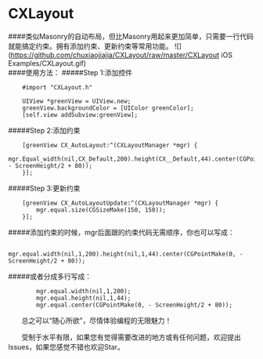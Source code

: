 # CXLayout

####类似Masonry的自动布局，但比Masonry用起来更加简单，只需要一行代码就能搞定约束。拥有添加约束、更新约束等常用功能。
![](https://github.com/chuxiaojiajia/CXLayout/raw/master/CXLayout iOS Examples/CXLayout.gif)  
####使用方法：
#####Step 1:添加控件 
```
    #import "CXLayout.h"
    
    UIView *greenView = UIView.new;
    greenView.backgroundColor = [UIColor greenColor];
    [self.view addSubview:greenView];
```    
#####Step 2:添加约束 
```
    [greenView CX_AutoLayout:^(CXLayoutManager *mgr) {
        mgr.Equal_width(nil,CX_Default,200).height(CX__Default,44).center(CGPointMake(0, - ScreenHeight/2 + 80));
    }];
```  
#####Step 3:更新约束 
```
    [greenView CX_AutoLayoutUpdate:^(CXLayoutManager *mgr) {
        mgr.equal.size(CGSizeMake(150, 150));
    }];
```
#####添加约束的时候，mgr后面跟的约束代码无需顺序，你也可以写成：
```
        mgr.equal.width(nil,1,200).height(nil,1,44).center(CGPointMake(0, - ScreenHeight/2 + 80));
```
#####或者分成多行写成：
```
        mgr.equal.width(nil,1,200);
        mgr.equal.height(nil,1,44);
        mgr.equal.center(CGPointMake(0, - ScreenHeight/2 + 80));
```
        总之可以“随心所欲”，尽情体验编程的无限魅力！
        
        受制于水平有限，如果您有觉得需要改进的地方或有任何问题，欢迎提出Issues，如果您感觉不错也欢迎Star。
        

